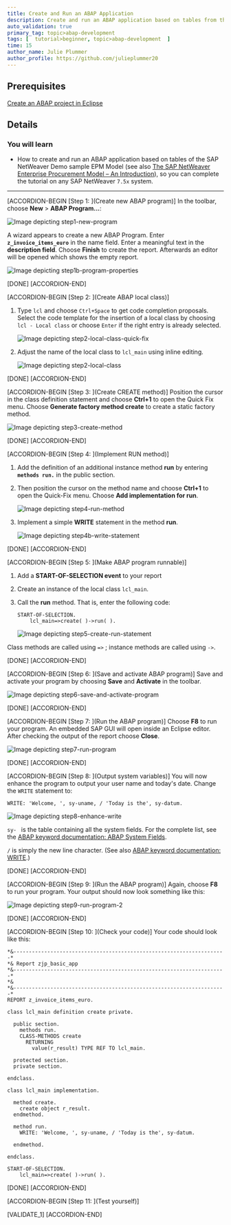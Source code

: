 ```yaml
---
title: Create and Run an ABAP Application
description: Create and run an ABAP application based on tables from the sample EPM data model.
auto_validation: true
primary_tag: topic>abap-development
tags: [  tutorial>beginner, topic>abap-development  ]
time: 15
author_name: Julie Plummer
author_profile: https://github.com/julieplummer20
---
```


## Prerequisites  
[Create an ABAP project in Eclipse](https://developers.sap.com/tutorials/abap-create-project.html)

## Details
### You will learn  
- How to create and run an ABAP application based on tables of the SAP NetWeaver Demo sample EPM Model (see also [The SAP NetWeaver Enterprise Procurement Model – An Introduction](https://www.sap.com/documents/2012/09/2a404253-5b7c-0010-82c7-eda71af511fa.html)), so you can complete the tutorial on any SAP NetWeaver `7.5x` system.  

---

[ACCORDION-BEGIN [Step 1: ](Create new ABAP program)]
In the toolbar, choose **New** > **ABAP Program...**:

![Image depicting step1-new-program](step1-new-program.png)

A wizard appears to create a new ABAP Program. Enter **`z_invoice_items_euro`** in the name field. Enter a meaningful text in the **description field**. Choose **Finish** to create the report.
Afterwards an editor will be opened which shows the empty report.

![Image depicting step1b-program-properties](step1b-program-properties.png)

[DONE]
[ACCORDION-END]

[ACCORDION-BEGIN [Step 2: ](Create ABAP local class)]

1. Type `lcl` and choose `Ctrl+Space` to get code completion proposals. Select the code template for the insertion of a local class by choosing `lcl - Local class` or choose `Enter` if the right entry is already selected.

    ![Image depicting step2-local-class-quick-fix](step2-local-class-quick-fix.png)

2. Adjust the name of the local class to `lcl_main` using inline editing.

    ![Image depicting step2-local-class](step2-local-class.png)

[DONE]
[ACCORDION-END]

[ACCORDION-BEGIN [Step 3: ](Create CREATE method)]
Position the cursor in the class definition statement and choose **Ctrl+1** to open the Quick Fix menu. Choose **Generate factory method create** to create a static factory method.

![Image depicting step3-create-method](step3-create-method.png)

[DONE]
[ACCORDION-END]

[ACCORDION-BEGIN [Step 4: ](Implement RUN method)]
1. Add the definition of an additional instance method **run** by entering **`methods run.`** in the public section.

2. Then position the cursor on the method name and choose **Ctrl+1** to open the Quick-Fix menu. Choose **Add implementation for run**.

    ![Image depicting step4-run-method](step4-run-method.png)

3. Implement a simple **WRITE** statement in the method **run**.

    ![Image depicting step4b-write-statement](step4b-write-statement.png)

[DONE]
[ACCORDION-END]

[ACCORDION-BEGIN [Step 5: ](Make ABAP program runnable)]
1. Add a **START-OF-SELECTION event** to your report

2. Create an instance of the local class `lcl_main`.

3. Call the **run** method.
That is, enter the following code:

    ```ABAP
    START-OF-SELECTION.
        lcl_main=>create( )->run( ).
    ```

    ![Image depicting step5-create-run-statement](step5-create-run-statement.png)

Class methods are called using `=>` ; instance methods are called using `->`.

[DONE]
[ACCORDION-END]

[ACCORDION-BEGIN [Step 6: ](Save and activate ABAP program)]
Save and activate your program by choosing **Save** and **Activate** in the toolbar.

![Image depicting step6-save-and-activate-program](step6-save-and-activate-program.png)

[DONE]
[ACCORDION-END]

[ACCORDION-BEGIN [Step 7: ](Run the ABAP program)]
Choose **F8** to run your program. An embedded SAP GUI will open inside an Eclipse editor. After checking the output of the report choose **Close**.

![Image depicting step7-run-program](step7-run-program.png)

[DONE]
[ACCORDION-END]

[ACCORDION-BEGIN [Step 8: ](Output system variables)]
You will now enhance the program to output your user name and today's date. Change the `WRITE` statement to:

   `WRITE: 'Welcome, ', sy-uname, / 'Today is the', sy-datum.`

![Image depicting step8-enhance-write](step8-enhance-write.png)

`sy- ` is the table containing all the system fields. For the complete list, see the [ABAP keyword documentation: ABAP System Fields](https://help.sap.com/doc/abapdocu_752_index_htm/7.52/en-US/index.htm?file=ABENSYSTEM_FIELDS.htm).

`/` is simply the new line character. (See also [ABAP keyword documentation: WRITE](https://help.sap.com/doc/abapdocu_752_index_htm/7.52/en-US/index.htm?file=abapwrite-.htm).)

[DONE]
[ACCORDION-END]

[ACCORDION-BEGIN [Step  9: ](Run the ABAP program)]
Again, choose **F8** to run your program. Your output should now look something like this:

![Image depicting step9-run-program-2](step9-run-program-2.png)

[DONE]
[ACCORDION-END]

[ACCORDION-BEGIN [Step 10: ](Check your code)]
Your code should look like this:

```ABAP
*&---------------------------------------------------------------------*
*& Report zjp_basic_app
*&---------------------------------------------------------------------*
*&
*&---------------------------------------------------------------------*
REPORT z_invoice_items_euro.

class lcl_main definition create private.

  public section.
    methods run.
    CLASS-METHODS create
      RETURNING
        value(r_result) TYPE REF TO lcl_main.

  protected section.
  private section.

endclass.

class lcl_main implementation.

  method create.
    create object r_result.
  endmethod.

  method run.
    WRITE: 'Welcome, ', sy-uname, / 'Today is the', sy-datum.

  endmethod.

endclass.

START-OF-SELECTION.
    lcl_main=>create( )->run( ).

```

[DONE]
[ACCORDION-END]

[ACCORDION-BEGIN [Step 11: ](Test yourself)]


[VALIDATE_1]
[ACCORDION-END]
